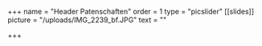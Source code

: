+++
name = "Header Patenschaften"
order = 1
type = "picslider"
[[slides]]
picture = "/uploads/IMG_2239_bf.JPG"
text = ""

+++
